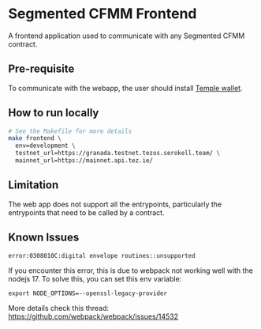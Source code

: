 # Segmented CFMM Frontend

A frontend application used to communicate with any Segmented CFMM contract.


## Pre-requisite

To communicate with the webapp, the user should install [Temple wallet](https://templewallet.com/).

## How to run locally


```bash
# See the Makefile for more details
make frontend \
  env=development \
  testnet_url=https://granada.testnet.tezos.serokell.team/ \
  mainnet_url=https://mainnet.api.tez.ie/
```

## Limitation

The web app does not support all the entrypoints, particularly the entrypoints that need to be called by a contract.

## Known Issues

```
error:0308010C:digital envelope routines::unsupported
```

If you encounter this error, this is due to webpack not working well with the nodejs 17. To solve this, you can set this env variable:

```
export NODE_OPTIONS=--openssl-legacy-provider
```

More details check this thread: https://github.com/webpack/webpack/issues/14532
